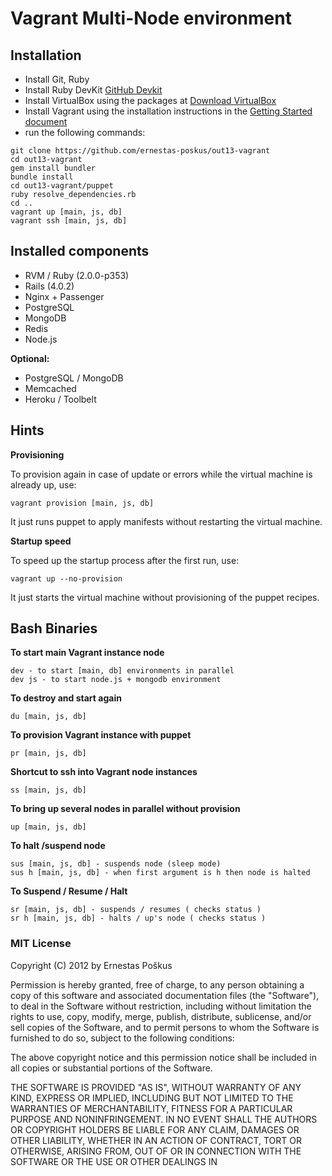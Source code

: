 Vagrant Multi-Node environment
=============

Installation
------------

* Install Git, Ruby
* Install Ruby DevKit [GitHub Devkit](https://github.com/oneclick/rubyinstaller/wiki/Development-Kit)
* Install VirtualBox using the packages at [Download VirtualBox](https://www.virtualbox.org/wiki/Downloads)
* Install Vagrant using the installation instructions in the [Getting Started document](http://vagrantup.com/v1/docs/getting-started/index.html)
* run the following commands:

```shell
git clone https://github.com/ernestas-poskus/out13-vagrant
cd out13-vagrant
gem install bundler
bundle install
cd out13-vagrant/puppet
ruby resolve_dependencies.rb
cd ..
vagrant up [main, js, db]
vagrant ssh [main, js, db]
```

Installed components
--------------------

* RVM / Ruby (2.0.0-p353) 
* Rails (4.0.2) 
* Nginx + Passenger
* PostgreSQL
* MongoDB
* Redis
* Node.js

**Optional:**

* PostgreSQL / MongoDB
* Memcached
* Heroku / Toolbelt

Hints
-----

**Provisioning**

To provision again in case of update or errors while the virtual machine is already up, use:

```shell
vagrant provision [main, js, db]
```
It just runs puppet to apply manifests without restarting the virtual machine.

**Startup speed**

To speed up the startup process after the first run, use:

```shell
vagrant up --no-provision
```
It just starts the virtual machine without provisioning of the puppet recipes.

Bash Binaries
-----

**To start main Vagrant instance node**

```shell
dev - to start [main, db] environments in parallel
dev js - to start node.js + mongodb environment
```

**To destroy and start again**

```shell
du [main, js, db]
```

**To provision Vagrant instance with puppet**

```shell
pr [main, js, db]
```

**Shortcut to ssh into Vagrant node instances**

```shell
ss [main, js, db]
```

**To bring up several nodes in parallel without provision**


```shell
up [main, js, db]
```

**To halt /suspend node**

```shell
sus [main, js, db] - suspends node (sleep mode)
sus h [main, js, db] - when first argument is h then node is halted
```

**To Suspend / Resume / Halt**

```shell
sr [main, js, db] - suspends / resumes ( checks status )
sr h [main, js, db] - halts / up's node ( checks status )
```



### MIT License 

Copyright (C) 2012 by Ernestas Poškus

Permission is hereby granted, free of charge, to any person obtaining a copy
of this software and associated documentation files (the "Software"), to deal
in the Software without restriction, including without limitation the rights
to use, copy, modify, merge, publish, distribute, sublicense, and/or sell
copies of the Software, and to permit persons to whom the Software is
furnished to do so, subject to the following conditions:

The above copyright notice and this permission notice shall be included in
all copies or substantial portions of the Software.

THE SOFTWARE IS PROVIDED "AS IS", WITHOUT WARRANTY OF ANY KIND, EXPRESS OR
IMPLIED, INCLUDING BUT NOT LIMITED TO THE WARRANTIES OF MERCHANTABILITY,
FITNESS FOR A PARTICULAR PURPOSE AND NONINFRINGEMENT. IN NO EVENT SHALL THE
AUTHORS OR COPYRIGHT HOLDERS BE LIABLE FOR ANY CLAIM, DAMAGES OR OTHER
LIABILITY, WHETHER IN AN ACTION OF CONTRACT, TORT OR OTHERWISE, ARISING FROM,
OUT OF OR IN CONNECTION WITH THE SOFTWARE OR THE USE OR OTHER DEALINGS IN
